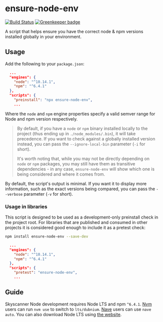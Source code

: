 # ensure-node-env

[![Build Status](https://travis-ci.org/Skyscanner/ensure-node-env.svg?branch=master)](https://travis-ci.org/Skyscanner/ensure-node-env) [![Greenkeeper badge](https://badges.greenkeeper.io/Skyscanner/ensure-node-env.svg)](https://greenkeeper.io/)

A script that helps ensure you have the correct node &amp; npm versions installed globally in your environment.

## Usage

Add the following to your `package.json`:

```json
  ...
  "engines": {
    "node": "^10.14.1",
    "npm": "^6.4.1"
  },
  "scripts": {
    "preinstall": "npx ensure-node-env",
    ...
```

Where the `node` and `npm` engine properties specify a valid semver range for Node and npm version respectively.

> By default, if you have a `node` or `npm` binary installed locally to the project (thus ending up in `./node_modules/.bin`), it will take precedence. If you want to check against a globally installed version instead, you can pass the `--ignore-local-bin` parameter (`-i` for short).
>
> It's worth noting that, while you may not be directly depending on `node` or `npm` packages, you may still have them as transitive dependencies - in any case, `ensure-node-env` will show which one is being considered and where it comes from.

By default, the script's output is minimal. If you want it to display more information, such as the exact versions being compared, you can pass the `--verbose` parameter (`-v` for short).

### Usage in libraries

This script is designed to be used as a development-only preinstall check in the project root. For libraries that are published and consumed in other projects it is considered good enough to include it as a pretest check:

```sh
npm install ensure-node-env --save-dev
```

```json
  ...
  "engines": {
    "node": "^10.14.1",
    "npm": "^6.4.1"
  },
  "scripts": {
    "pretest": "ensure-node-env",
    ...
```

## Guide

Skyscanner Node development requires Node LTS and npm `^6.4.1`. [Nvm](https://github.com/creationix/nvm) users can run `nvm use` to switch to `lts/dubnium`. [Nave](https://github.com/isaacs/nave) users can use `nave auto`. You can also download Node LTS using [the website](https://nodejs.org/en/).
